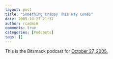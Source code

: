 ```yaml
---
layout: post
title: "Something Crappy This Way Comes"
date: 2005-10-27 21:37
author: rcadmin
comments: true
categories: [Podcasts]
tags: []
---
```

This is the Bitsmack podcast for <a href=http://www.bitsmack.com/dl/BSPC-051027.mp3>October 27, 2005.</a>
